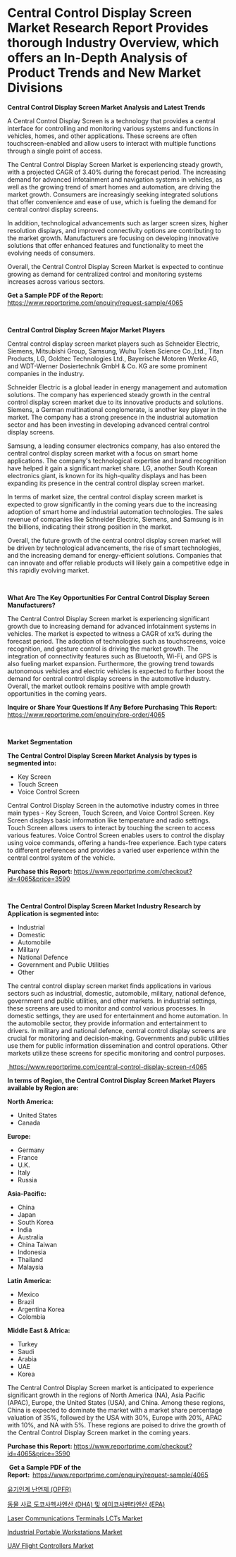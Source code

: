 <p><h1>Central Control Display Screen Market Research Report Provides thorough Industry Overview, which offers an In-Depth Analysis of Product Trends and New Market Divisions</h1></p><p><strong>Central Control Display Screen Market Analysis and Latest Trends</strong></p>
<p><p>A Central Control Display Screen is a technology that provides a central interface for controlling and monitoring various systems and functions in vehicles, homes, and other applications. These screens are often touchscreen-enabled and allow users to interact with multiple functions through a single point of access.</p><p>The Central Control Display Screen Market is experiencing steady growth, with a projected CAGR of 3.40% during the forecast period. The increasing demand for advanced infotainment and navigation systems in vehicles, as well as the growing trend of smart homes and automation, are driving the market growth. Consumers are increasingly seeking integrated solutions that offer convenience and ease of use, which is fueling the demand for central control display screens.</p><p>In addition, technological advancements such as larger screen sizes, higher resolution displays, and improved connectivity options are contributing to the market growth. Manufacturers are focusing on developing innovative solutions that offer enhanced features and functionality to meet the evolving needs of consumers.</p><p>Overall, the Central Control Display Screen Market is expected to continue growing as demand for centralized control and monitoring systems increases across various sectors.</p></p>
<p><strong>Get a Sample PDF of the Report:&nbsp;</strong> <a href="https://www.reportprime.com/enquiry/request-sample/4065">https://www.reportprime.com/enquiry/request-sample/4065</a></p>
<p>&nbsp;</p>
<p><strong>Central Control Display Screen Major Market Players</strong></p>
<p><p>Central control display screen market players such as Schneider Electric, Siemens, Mitsubishi Group, Samsung, Wuhu Token Science Co.,Ltd., Titan Products, LG, Goldtec Technologies Ltd., Bayerische Motoren Werke AG, and WDT-Werner Dosiertechnik GmbH & Co. KG are some prominent companies in the industry.</p><p>Schneider Electric is a global leader in energy management and automation solutions. The company has experienced steady growth in the central control display screen market due to its innovative products and solutions. Siemens, a German multinational conglomerate, is another key player in the market. The company has a strong presence in the industrial automation sector and has been investing in developing advanced central control display screens.</p><p>Samsung, a leading consumer electronics company, has also entered the central control display screen market with a focus on smart home applications. The company's technological expertise and brand recognition have helped it gain a significant market share. LG, another South Korean electronics giant, is known for its high-quality displays and has been expanding its presence in the central control display screen market.</p><p>In terms of market size, the central control display screen market is expected to grow significantly in the coming years due to the increasing adoption of smart home and industrial automation technologies. The sales revenue of companies like Schneider Electric, Siemens, and Samsung is in the billions, indicating their strong position in the market.</p><p>Overall, the future growth of the central control display screen market will be driven by technological advancements, the rise of smart technologies, and the increasing demand for energy-efficient solutions. Companies that can innovate and offer reliable products will likely gain a competitive edge in this rapidly evolving market.</p></p>
<p>&nbsp;</p>
<p><strong>What Are The Key Opportunities For Central Control Display Screen Manufacturers?</strong></p>
<p><p>The Central Control Display Screen market is experiencing significant growth due to increasing demand for advanced infotainment systems in vehicles. The market is expected to witness a CAGR of xx% during the forecast period. The adoption of technologies such as touchscreens, voice recognition, and gesture control is driving the market growth. The integration of connectivity features such as Bluetooth, Wi-Fi, and GPS is also fueling market expansion. Furthermore, the growing trend towards autonomous vehicles and electric vehicles is expected to further boost the demand for central control display screens in the automotive industry. Overall, the market outlook remains positive with ample growth opportunities in the coming years.</p></p>
<p><strong>Inquire or Share Your Questions If Any Before Purchasing This Report:</strong> <a href="https://www.reportprime.com/enquiry/pre-order/4065">https://www.reportprime.com/enquiry/pre-order/4065</a></p>
<p>&nbsp;</p>
<p><strong>Market Segmentation</strong></p>
<p><strong>The Central Control Display Screen Market Analysis by types is segmented into:</strong></p>
<p><ul><li>Key Screen</li><li>Touch Screen</li><li>Voice Control Screen</li></ul></p>
<p><p>Central Control Display Screen in the automotive industry comes in three main types - Key Screen, Touch Screen, and Voice Control Screen. Key Screen displays basic information like temperature and radio settings. Touch Screen allows users to interact by touching the screen to access various features. Voice Control Screen enables users to control the display using voice commands, offering a hands-free experience. Each type caters to different preferences and provides a varied user experience within the central control system of the vehicle.</p></p>
<p><strong>Purchase this Report:&nbsp;</strong><a href="https://www.reportprime.com/checkout?id=4065&price=3590">https://www.reportprime.com/checkout?id=4065&price=3590</a></p>
<p>&nbsp;</p>
<p><strong>The Central Control Display Screen Market Industry Research by Application is segmented into:</strong></p>
<p><ul><li>Industrial</li><li>Domestic</li><li>Automobile</li><li>Military</li><li>National Defence</li><li>Government and Public Utilities</li><li>Other</li></ul></p>
<p><p>The central control display screen market finds applications in various sectors such as industrial, domestic, automobile, military, national defence, government and public utilities, and other markets. In industrial settings, these screens are used to monitor and control various processes. In domestic settings, they are used for entertainment and home automation. In the automobile sector, they provide information and entertainment to drivers. In military and national defence, central control display screens are crucial for monitoring and decision-making. Governments and public utilities use them for public information dissemination and control operations. Other markets utilize these screens for specific monitoring and control purposes.</p></p>
<p><a href="https://www.reportprime.com/central-control-display-screen-r4065">&nbsp;https://www.reportprime.com/central-control-display-screen-r4065</a></p>
<p><strong>In terms of Region, the Central Control Display Screen Market Players available by Region are:</strong></p>
<p>
    <p> <strong> North America: </strong>
        <ul>
            <li>United States</li>
            <li>Canada</li>
        </ul>
        </p> 
    <p> <strong> Europe: </strong>
        <ul>
            <li>Germany</li>
            <li>France</li>
            <li>U.K.</li>
            <li>Italy</li>
            <li>Russia</li>
        </ul>
        </p> 
    <p> <strong> Asia-Pacific: </strong>
        <ul>
            <li>China</li>
            <li>Japan</li>
            <li>South Korea</li>
            <li>India</li>
            <li>Australia</li>
            <li>China Taiwan</li>
            <li>Indonesia</li>
            <li>Thailand</li>
            <li>Malaysia</li>
        </ul>
        </p> 
    <p> <strong> Latin America: </strong>
        <ul>
            <li>Mexico</li>
            <li>Brazil</li>
            <li>Argentina Korea</li>
            <li>Colombia</li>
        </ul>
        </p> 
    <p> <strong> Middle East & Africa: </strong>
        <ul>
            <li>Turkey</li>
            <li>Saudi</li>
            <li>Arabia</li>
            <li>UAE</li>
            <li>Korea</li>
        </ul>
    </p>
    </p>
<p><p>The Central Control Display Screen market is anticipated to experience significant growth in the regions of North America (NA), Asia Pacific (APAC), Europe, the United States (USA), and China. Among these regions, China is expected to dominate the market with a market share percentage valuation of 35%, followed by the USA with 30%, Europe with 20%, APAC with 10%, and NA with 5%. These regions are poised to drive the growth of the Central Control Display Screen market in the coming years.</p></p>
<p><strong>Purchase this Report: </strong><a href="https://www.reportprime.com/checkout?id=4065&price=3590">https://www.reportprime.com/checkout?id=4065&price=3590</a></p>
<p>&nbsp;<strong>Get a Sample PDF of the Report:&nbsp;&nbsp;</strong><a href="https://www.reportprime.com/enquiry/request-sample/4065">https://www.reportprime.com/enquiry/request-sample/4065</a></p>
<p><strong></strong></p>
<p><p><a href="https://github.com/ahmadrevanz10/Market-Research-Report-List-2/blob/main/1311849103702.md">유기인계 난연제 (OPFR)</a></p><p><a href="https://github.com/nigaleamar09/Market-Research-Report-List-2/blob/main/3852734103703.md">동물 사료 도코사헥사엔산 (DHA) 및 에이코사펜타엔산 (EPA)</a></p><p><a href="https://github.com/rahu1506/Market-Research-Report-List-5/blob/main/laser-communications-terminals-lcts-market.md">Laser Communications Terminals LCTs Market</a></p><p><a href="https://github.com/dlwlxxqs71/Market-Research-Report-List-1/blob/main/industrial-portable-workstations-market.md">Industrial Portable Workstations Market</a></p><p><a href="https://github.com/FassouRP/Market-Research-Report-List-6/blob/main/uav-flight-controllers-market.md">UAV Flight Controllers Market</a></p></p>